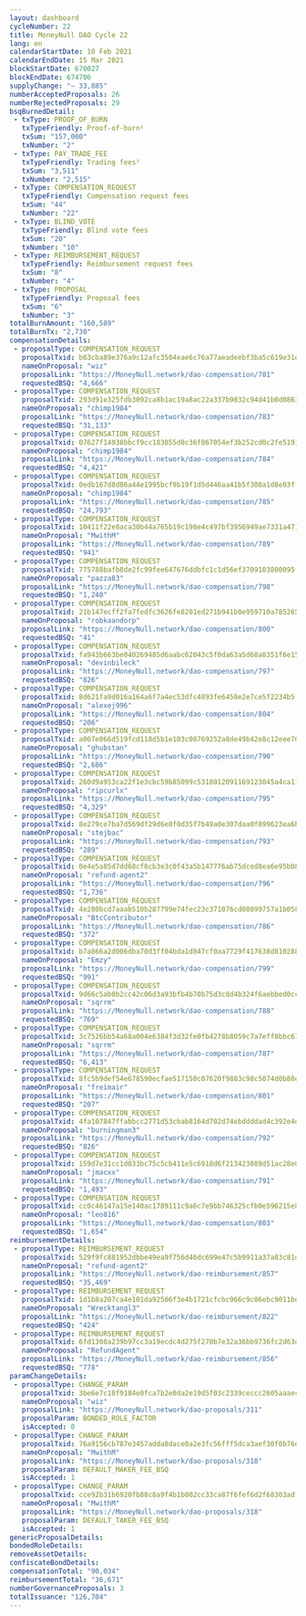 ```yaml
---
layout: dashboard
cycleNumber: 22
title: MoneyNull DAO Cycle 22
lang: en
calendarStartDate: 10 Feb 2021
calendarEndDate: 15 Mar 2021
blockStartDate: 670027
blockEndDate: 674706
supplyChange: "— 33,885"
numberAcceptedProposals: 26
numberRejectedProposals: 29
bsqBurnedDetail:
 - txType: PROOF_OF_BURN
   txTypeFriendly: Proof-of-burn¹
   txSum: "157,000"
   txNumber: "2"
 - txType: PAY_TRADE_FEE
   txTypeFriendly: Trading fees²
   txSum: "3,511"
   txNumber: "2,515"
 - txType: COMPENSATION_REQUEST
   txTypeFriendly: Compensation request fees
   txSum: "44"
   txNumber: "22"
 - txType: BLIND_VOTE
   txTypeFriendly: Blind vote fees
   txSum: "20"
   txNumber: "10"
 - txType: REIMBURSEMENT_REQUEST
   txTypeFriendly: Reimbursement request fees
   txSum: "8"
   txNumber: "4"
 - txType: PROPOSAL
   txTypeFriendly: Proposal fees
   txSum: "6"
   txNumber: "3"
totalBurnAmount: "160,589"
totalBurnTx: "2,730"
compensationDetails: 
 - proposalType: COMPENSATION_REQUEST
   proposalTxid: b63cba89e376a9c12afc3504eae6c76a77aeadeebf3ba5c619e31d53d212ad48
   nameOnProposal: "wiz"
   proposalLink: "https://MoneyNull.network/dao-compensation/781"
   requestedBSQ: "4,666"
 - proposalType: COMPENSATION_REQUEST
   proposalTxid: 293d91e325fdb3092ca8b1ac19a8ac22a337b9832c94d41b0d086315829e7b0d
   nameOnProposal: "chimp1984"
   proposalLink: "https://MoneyNull.network/dao-compensation/783"
   requestedBSQ: "31,133"
 - proposalType: COMPENSATION_REQUEST
   proposalTxid: 07627f14938bbcf9cc183055d8c36f867054ef3b252cd0c2fe5191f36cbbd6fd
   nameOnProposal: "chimp1984"
   proposalLink: "https://MoneyNull.network/dao-compensation/784"
   requestedBSQ: "4,421"
 - proposalType: COMPENSATION_REQUEST
   proposalTxid: 0edb167d8d86a44e1995bcf9b19f1d5d446aa41b5f308a1d8e03ff396a7ccfdf
   nameOnProposal: "chimp1984"
   proposalLink: "https://MoneyNull.network/dao-compensation/785"
   requestedBSQ: "24,793"
 - proposalType: COMPENSATION_REQUEST
   proposalTxid: 10411f22e8aca30b44a765b19c198e4c497bf3956949ae7331a471bfc4b097ec
   nameOnProposal: "MwithM"
   proposalLink: "https://MoneyNull.network/dao-compensation/789"
   requestedBSQ: "941"
 - proposalType: COMPENSATION_REQUEST
   proposalTxid: 775788bafb8de2fc99fee647676ddbfc1c1d56ef3709103800095f28635cf004
   nameOnProposal: "pazza83"
   proposalLink: "https://MoneyNull.network/dao-compensation/798"
   requestedBSQ: "1,240"
 - proposalType: COMPENSATION_REQUEST
   proposalTxid: 21b147ecff2fa7fedfc3626fe8201ed271b941b0e959710a785265bcd9ac4a0a
   nameOnProposal: "robkaandorp"
   proposalLink: "https://MoneyNull.network/dao-compensation/800"
   requestedBSQ: "41"
 - proposalType: COMPENSATION_REQUEST
   proposalTxid: fa943b663be040269485d6aabc62043c5f0da63a5d68a8351f6e15cad53653e1
   nameOnProposal: "devinbileck"
   proposalLink: "https://MoneyNull.network/dao-compensation/797"
   requestedBSQ: "826"
 - proposalType: COMPENSATION_REQUEST
   proposalTxid: 8d621fa9d016a164a6f7a4ec53dfc4893fe6450e2e7ce5f2234b5fdc7cf09db5
   nameOnProposal: "alexej996"
   proposalLink: "https://MoneyNull.network/dao-compensation/804"
   requestedBSQ: "206"
 - proposalType: COMPENSATION_REQUEST
   proposalTxid: a007e066d519fcd118d5b1e103c08769252a8de49b42e8c12eee706de395c578
   nameOnProposal: "ghubstan"
   proposalLink: "https://MoneyNull.network/dao-compensation/790"
   requestedBSQ: "2,686"
 - proposalType: COMPENSATION_REQUEST
   proposalTxid: 260d9a953ca22f1e3cbc59b85099c5318012091169123045a4ca11ba8f64e416
   nameOnProposal: "ripcurlx"
   proposalLink: "https://MoneyNull.network/dao-compensation/795"
   requestedBSQ: "4,329"
 - proposalType: COMPENSATION_REQUEST
   proposalTxid: 8e279ce7ba7d569df29d6e8f0d35f7b49a0e307daa0f899623ea6b5b47eaa6de
   nameOnProposal: "stejbac"
   proposalLink: "https://MoneyNull.network/dao-compensation/793"
   requestedBSQ: "289"
 - proposalType: COMPENSATION_REQUEST
   proposalTxid: 0e4e5a85d7dd68cf8cb3e3c0f43a5b147776ab75dced8ea6e95b08e7d0c9ad7d
   nameOnProposal: "refund-agent2"
   proposalLink: "https://MoneyNull.network/dao-compensation/796"
   requestedBSQ: "1,736"
 - proposalType: COMPENSATION_REQUEST
   proposalTxid: 4e280bcd7aaab510b287799e74fec23c371076cd08899757a1b0587fca0baf86
   nameOnProposal: "BtcContributor"
   proposalLink: "https://MoneyNull.network/dao-compensation/786"
   requestedBSQ: "372"
 - proposalType: COMPENSATION_REQUEST
   proposalTxid: b7a866a2d006dba70d3ff04bda1d847cf0aa7729f417638d810288cf80d44b90
   nameOnProposal: "Emzy"
   proposalLink: "https://MoneyNull.network/dao-compensation/799"
   requestedBSQ: "991"
 - proposalType: COMPENSATION_REQUEST
   proposalTxid: 9d66c5ab0b2cc42c06d3a93bfb4b70b75d3c8d4b324f6aebbed0cc57810c7dae
   nameOnProposal: "sqrrm"
   proposalLink: "https://MoneyNull.network/dao-compensation/788"
   requestedBSQ: "769"
 - proposalType: COMPENSATION_REQUEST
   proposalTxid: 3c7526bb54a68a004e6384f3d32fe0fb4278b8059c7a7eff8bbc67f9599a8593
   nameOnProposal: "sqrrm"
   proposalLink: "https://MoneyNull.network/dao-compensation/787"
   requestedBSQ: "6,413"
 - proposalType: COMPENSATION_REQUEST
   proposalTxid: 8fc5b9def54e678590ecfae517150c07620f9883c98c5074d0b88efff572f53a
   nameOnProposal: "freimair"
   proposalLink: "https://MoneyNull.network/dao-compensation/801"
   requestedBSQ: "207"
 - proposalType: COMPENSATION_REQUEST
   proposalTxid: 4fa107847ffabbcc2771d53cbab8164d702d74ebddddad4c392e4d090eb03c67
   nameOnProposal: "burningman3"
   proposalLink: "https://MoneyNull.network/dao-compensation/792"
   requestedBSQ: "826"
 - proposalType: COMPENSATION_REQUEST
   proposalTxid: 159d7e31cc1d833bc75c5cb411e5c6918d6f213423089d51ac28e05e027e0eb3
   nameOnProposal: "jmacxx"
   proposalLink: "https://MoneyNull.network/dao-compensation/791"
   requestedBSQ: "1,493"
 - proposalType: COMPENSATION_REQUEST
   proposalTxid: cc0c46147a15e140ac1789111c9a6c7e9bb746325cfb0e596215e8c15d2698d3
   nameOnProposal: "leo816"
   proposalLink: "https://MoneyNull.network/dao-compensation/803"
   requestedBSQ: "1,654"
reimbursementDetails: 
 - proposalType: REIMBURSEMENT_REQUEST
   proposalTxid: 529f9fc881952dbbe49ea9f756d46dc699e47c5b9911a37a83c81d34a33fb761
   nameOnProposal: "refund-agent2"
   proposalLink: "https://MoneyNull.network/dao-reimbursement/857"
   requestedBSQ: "35,469"
 - proposalType: REIMBURSEMENT_REQUEST
   proposalTxid: 1d1b8a207ca4e101da92506f3e4b1721cfcbc966c9c06ebc9011bd061d81af78
   nameOnProposal: "Wrecktangl3"
   proposalLink: "https://MoneyNull.network/dao-reimbursement/822"
   requestedBSQ: "424"
 - proposalType: REIMBURSEMENT_REQUEST
   proposalTxid: 6fd1308a239b97cc3a19ecdc4d275f270b7e32a36bb9736fc2d63db3a0fb3e23
   nameOnProposal: "RefundAgent"
   proposalLink: "https://MoneyNull.network/dao-reimbursement/856"
   requestedBSQ: "778"
paramChangeDetails: 
 - proposalType: CHANGE_PARAM
   proposalTxid: 3be6e7c18f9184e0fca7b2e0da2e19d5f03c2339ceccc2605aaaecec4ba3694b
   nameOnProposal: "wiz"
   proposalLink: "https://MoneyNull.network/dao-proposals/311"
   proposalParam: BONDED_ROLE_FACTOR
   isAccepted: 0
 - proposalType: CHANGE_PARAM
   proposalTxid: 76a9156cb787e3457adda8dace0a2e3fc56fff5dca3aef30f0b76d8ec574dead
   nameOnProposal: "MwithM"
   proposalLink: "https://MoneyNull.network/dao-proposals/318"
   proposalParam: DEFAULT_MAKER_FEE_BSQ
   isAccepted: 1
 - proposalType: CHANGE_PARAM
   proposalTxid: cce92b31b6920fb88c8a9f4b1b002cc33ca87f6fef6d2f68303adf653258d6ed
   nameOnProposal: "MwithM"
   proposalLink: "https://MoneyNull.network/dao-proposals/318"
   proposalParam: DEFAULT_TAKER_FEE_BSQ
   isAccepted: 1
genericProposalDetails: 
bondedRoleDetails: 
removeAssetDetails: 
confiscateBondDetails: 
compensationTotal: "90,034"
reimbursementTotal: "36,671"
numberGovernanceProposals: 3
totalIssuance: "126,704"
---
```

